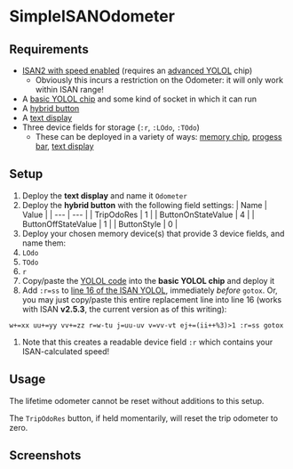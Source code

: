 # SimpleISANOdometer

## Requirements

* [ISAN2 with speed enabled]() (requires an [advanced YOLOL]() chip)
  * Obviously this incurs a restriction on the Odometer: it will only work within ISAN range!
* A [basic YOLOL chip]() and some kind of socket in which it can run
* A [hybrid button]()
* A [text display]()
* Three device fields for storage (`:r`, `:LOdo`, `:TOdo`)
  * These can be deployed in a variety of ways: [memory chip](), [progess bar](), [text display]()

## Setup

1. Deploy the **text display** and name it `Odometer`
1. Deploy the **hybrid button** with the following field settings:
| Name | Value |
| --- | --- |
| TripOdoRes | 1 |
| ButtonOnStateValue | 4 |
| ButtonOffStateValue | 1 |
| ButtonStyle | 0 |
1. Deploy your chosen memory device(s) that provide 3 device fields, and name them:
  1. `LOdo`
  2. `TOdo`
  3. `r`
1. Copy/paste the [YOLOL code](./odometer.yolol) into the **basic YOLOL chip** and deploy it
1. Add `:r=ss` to [line 16 of the ISAN YOLOL](), immediately *before* `gotox`. Or, you may just copy/paste this entire replacement line into line 16 (works with ISAN **v2.5.3**, the current version as of this writing):
```
w+=xx uu+=yy vv+=zz r=w-tu j=uu-uv v=vv-vt ej+=(ii++%3)>1 :r=ss gotox
```
  1. Note that this creates a readable device field `:r` which contains your ISAN-calculated speed!

## Usage

The lifetime odometer cannot be reset without additions to this setup.

The `TripOdoRes` button, if held momentarily, will reset the trip odometer to zero.

## Screenshots